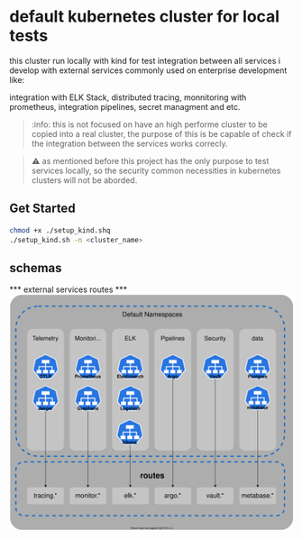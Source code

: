 # default kubernetes cluster for local tests

this cluster run locally with kind for test integration between all services i develop with external services commonly used on enterprise development like:

integration with ELK Stack, distributed tracing, monnitoring with prometheus, integration pipelines, secret managment and etc.


> :info: this is not focused on have an high performe cluster to be copied into a real cluster, the purpose of this is be capable of check if the integration between the services works correcly.

> :warning: as mentioned before this project has the only purpose to test services locally, so the 
> security common necessities in kubernetes clusters will not be aborded.

## Get Started

``` sh
chmod +x ./setup_kind.shq
./setup_kind.sh -n <cluster_name>
```


## schemas

*** external services routes ***
![SCHEMA](default_structure.drawio.svg)
